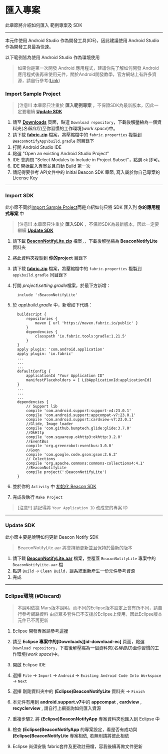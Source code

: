 


匯入專案
======
此章節將介紹如何匯入 範例專案及 SDK 
***

本元件使用 Android Studio 作為開發工具(IDE)，因此建議使用 Android Studio 作為開發工具最為快速。  

以下範例皆為使用 Android Studio 作為環境使用

> 如果你是第一次開發 Android 應用程式，建議你先了解如何開發 Android 應用程式後再來使用元件，關於Android開發教學，官方網站上有許多資源，請自行參考([Link](http://developer.android.com/intl/zh-tw/sdk/index.html))  

###  Import Sample Project

> [注意!!] 本章節只注重於 **匯入範例專案** ，不保證SDK為最新版本，因此一定要繼續 **[Update SDK](#update-sdk)**  

 1. 請至 **[Downloads][id-download]** 頁面，點選 `Download repository`，下載後解壓縮為一個資料夾(_名稱自訂_)至你習慣的工作環境(_work space_)中。
 2. 請下載 **[fabric.zip][id-download-fabric]** 檔案，將壓縮檔中的 `fabric.properties` 複製到 `BeaconNotifyApp\build.gradle` 同目錄下
 3. 打開 Android Studio IDE
 4. 點選 "Open an existing Android Studio Project"
 5. IDE 會詢問 "Select Modules to Include in Project Subset"，點選 `ok` 即可。
 6. IDE 開始載入專案並且自動 Build 第一次
 7. 請記得要參考 API文件中的 Initial Beacon SDK 章節, 寫入屬於你自己專案的 License Key

***

###  Import SDK

此小節不同於[Import Sample Project](#import-sample-project)而是介紹如何只將 SDK 匯入到 **你的應用程式專案** 中
> [注意!!] 本章節只注重於 **匯入SDK** ，不保證SDK為最新版本，因此一定要繼續 **[Update SDK](#markdown-header-update-sdk)**

1. 請下載 **[BeaconNotifyLite.zip][id-download-aarzip]** 檔案，，下載後解壓縮為 **BeaconNotifyLite** 資料夾
2. 將此資料夾複製到 **你的project** 目錄下
3. 請下載 **[fabric.zip][id-download-fabric]** 檔案，將壓縮檔中的 `fabric.properties` 複製到 `app\build.gradle` 同目錄下 
4. 打開 *project\setting.gradle*檔案，於最下方新增：

         include ':BeaconNotifyLite'

5. 於 *app\build.gradle* 中，新增如下代碼：

         buildscript {
             repositories {
                 maven { url 'https://maven.fabric.io/public' }
             }
             dependencies {
                 classpath 'io.fabric.tools:gradle:1.21.5'
             }
         }
         apply plugin: 'com.android.application'
         apply plugin: 'io.fabric'
         ...
         ...
         ...
         defaultConfig {
             applicationId "Your Application ID"
             manifestPlaceholders = [ LibApplicationId:applicationId]
         }
         ...
         ...
         ...
         dependencies {
             // Support lib
             compile 'com.android.support:support-v4:23.0.1'
             compile 'com.android.support:appcompat-v7:23.0.1'
             compile 'com.android.support:cardview-v7:23.0.1'
             //Glide, Image loader
             compile 'com.github.bumptech.glide:glide:3.7.0'
             //OkHttp
             compile 'com.squareup.okhttp3:okhttp:3.2.0'
             //EventBus
             compile 'org.greenrobot:eventbus:3.0.0'
             //Gson
             compile 'com.google.code.gson:gson:2.6.2'
             // Colections
             compile 'org.apache.commons:commons-collections4:4.1'
             //BeaconNotifyLite
             compile project(':BeaconNotifyLite')
         }

6. 並於你的 `Activity` 中 [初始化 Beacon SDK](http://-dc-beaconnotifydemo.readthedocs.io/3.%20Init/)
7. 完成後執行 `Make Project`

> [注意!!] 請記得將 `Your Application ID` 改成您的專案 ID

***

### Update SDK

此小節主要是說明如何更新 Beacon Notify SDK
> BeaconNotifyLite.aar 將會持續更新並且保持於最新的版本

 1. 請下載 **[BeaconNotifyLite.aar][id-download-aar]** 檔案，並覆蓋 `BeaconNotifyLite` 專案中的 `BeaconNotifyLite.aar` 檔
 2. 點選 `Build` → `Clean Build`，讓系統重新產生一份元件參考資源
 3. 完成

***

### Eclipse環境 (#Discard)

> 本說明依據 Mars版本說明，而不同的Eclipse版本設定上會有所不同，請自行參考網路資料
> 由於眾多套件已不支援於Eclipse上使用，因此Eclipse版本元件已不再更新

1. Eclipse 開發專案請參考[這裡](https://bitbucket.org/beacondemoteam/ec-beaconnotifydemo)
2. 請至 **Eclipse 專案中的[Downloads][id-download-ec]** 頁面，點選 `Download repository`，下載後解壓縮為一個資料夾(_名稱自訂_)至你習慣的工作環境(_work space_)中。
3. 開啟 Eclipse IDE
4. 選擇 `File` → `Import` → `Android` → `Existing Android Code Into Workspace` → `Next`
5. 選擇 剛剛資料夾中的 **(Eclipse)BeaconNotifyLite** 資料夾 → `Finish`
6. 本元件有用到 **android.support.v7**中的 **appcompat** , **cardview** , **recyclerview** , 請自行上網查詢如何匯入資源
7. 重複步驟2. 將 **(Eclipse)BeaconNotifyApp** 專案資料夾也匯入到 Eclipse 中
8. 檢查 **(Eclipse)BeaconNotifyApp** 的專案設定，看是否有成功與 **(Eclipse)BeaconNotifyLite** 專案相依, 若無則請將彼此相依  
9. Eclipse 尚須安裝 fabric套件及更改註冊檔，容我後續再做文件更新

   [id-download-doc]: https://bitbucket.org/beacondemoteam/as-beaconnotifydemo/downloads/&quot;使用手冊下載&quot;
   [id-download]: https://bitbucket.org/beacondemoteam/as-beaconnotifydemo/downloads&quot;專案下載&quot;
   [id-download-fabric]: https://bitbucket.org/beacondemoteam/as-beaconnotifydemo/downloads/fabric.zip&quot;fabric.zip&quot;
   [id-download-aar]: https://bitbucket.org/beacondemoteam/as-beaconnotifydemo/downloads/BeaconNotifyLite.aar&quot;BeaconNotifyLite.aar&quot;
   [id-download-aarzip]: https://bitbucket.org/beacondemoteam/as-beaconnotifydemo/downloads/BeaconNotifyLite.zip&quot;BeaconNotifyLite.zip&quot;
